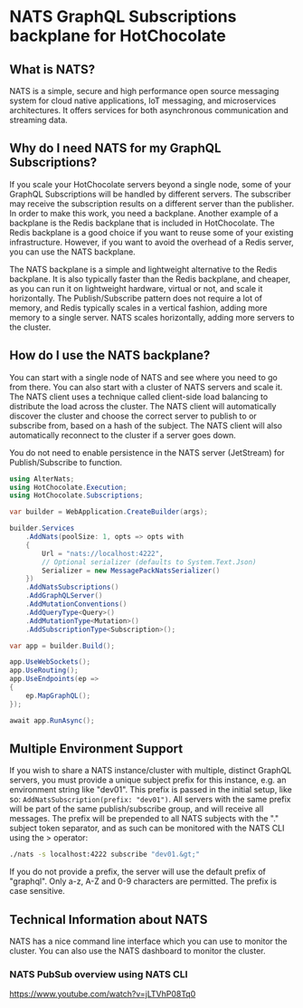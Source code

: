 # NATS GraphQL Subscriptions backplane for HotChocolate

## What is NATS?

NATS is a simple, secure and high performance open source messaging system for cloud native applications, IoT messaging, and microservices architectures. It offers services for both asynchronous communication and streaming data.

## Why do I need NATS for my GraphQL Subscriptions?

If you scale your HotChocolate servers beyond a single node, some of your GraphQL Subscriptions will be handled by different servers. The subscriber may receive the subscription results on a different server than the publisher. In order to make this work, you need a backplane. Another example of a backplane is the Redis backplane that is included in HotChocolate. The Redis backplane is a good choice if you want to reuse some of your existing infrastructure. However, if you want to avoid the overhead of a Redis server, you can use the NATS backplane.

The NATS backplane is a simple and lightweight alternative to the Redis backplane. It is also typically faster than the Redis backplane, and cheaper, as you can run it on lightweight hardware, virtual or not, and scale it horizontally. The Publish/Subscribe pattern does not require a lot of memory, and Redis typically scales in a vertical fashion, adding more memory to a single server. NATS scales horizontally, adding more servers to the cluster.

## How do I use the NATS backplane?

You can start with a single node of NATS and see where you need to go from there. You can also start with a cluster of NATS servers and scale it. The NATS client uses a technique called client-side load balancing to distribute the load across the cluster. The NATS client will automatically discover the cluster and choose the correct server to publish to or subscribe from, based on a hash of the subject. The NATS client will also automatically reconnect to the cluster if a server goes down.

You do not need to enable persistence in the NATS server (JetStream) for Publish/Subscribe to function.

```csharp
using AlterNats;
using HotChocolate.Execution;
using HotChocolate.Subscriptions;

var builder = WebApplication.CreateBuilder(args);

builder.Services
    .AddNats(poolSize: 1, opts => opts with
    {
        Url = "nats://localhost:4222",
        // Optional serializer (defaults to System.Text.Json)
        Serializer = new MessagePackNatsSerializer()
    })
    .AddNatsSubscriptions()
    .AddGraphQLServer()
    .AddMutationConventions()
    .AddQueryType<Query>()
    .AddMutationType<Mutation>()
    .AddSubscriptionType<Subscription>();

var app = builder.Build();

app.UseWebSockets();
app.UseRouting();
app.UseEndpoints(ep =>
{
    ep.MapGraphQL();
});

await app.RunAsync();
```

## Multiple Environment Support

If you wish to share a NATS instance/cluster with multiple, distinct GraphQL servers, you must provide a unique subject prefix for this instance, e.g. an environment string like "dev01". This prefix is passed in the initial setup, like so: `AddNatsSubscription(prefix: "dev01")`. All servers with the same prefix will be part of the same publish/subscribe group, and will receive all messages. The prefix will be prepended to all NATS subjects with the "." subject token separator, and as such can be monitored with the NATS CLI using the &gt; operator:

```bash
./nats -s localhost:4222 subscribe "dev01.&gt;"
```

If you do not provide a prefix, the server will use the default prefix of "graphql". Only a-z, A-Z and 0-9 characters are permitted. The prefix is case sensitive.

## Technical Information about NATS

NATS has a nice command line interface which you can use to monitor the cluster. You can also use the NATS dashboard to monitor the cluster.

### NATS PubSub overview using NATS CLI

https://www.youtube.com/watch?v=jLTVhP08Tq0
